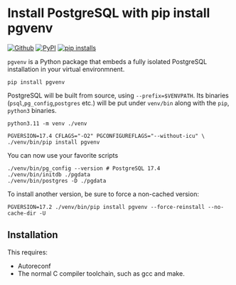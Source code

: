 # Install PostgreSQL with pip install pgvenv

[![Github](https://img.shields.io/static/v1?label=GitHub&message=Repo&logo=GitHub&color=green)](https://github.com/Florents-Tselai/pgvenv)
[![PyPI](https://img.shields.io/pypi/v/pgvenv.svg)](https://pypi.org/project/pgvenv/)
[![pip installs](https://img.shields.io/pypi/dm/pgvenv?label=pip%20installs)](https://pypi.org/project/pgvenv/)

`pgvenv` is a Python package that embeds a fully isolated PostgreSQL installation
in your virtual environmnent.

```shell
pip install pgvenv
```

PostgreSQL will be built from source,
using `--prefix=$VENVPATH`.
Its binaries (`psql`,`pg_config`,`postgres` etc.)
will be put under `venv/bin` along with the `pip`, `python3` binaries.

```shell
python3.11 -m venv ./venv

PGVERSION=17.4 CFLAGS="-O2" PGCONFIGUREFLAGS="--without-icu" \
./venv/bin/pip install pgvenv
```

You can now use your favorite scripts
 
```shell
./venv/bin/pg_config --version # PostgreSQL 17.4
./venv/bin/initdb ./pgdata
./venv/bin/postgres -D ./pgdata
```

To install another version, be sure to force a non-cached version:

```shell
PGVERSION=17.2 ./venv/bin/pip install pgvenv --force-reinstall --no-cache-dir -U
```

## Installation

This requires:

* Autoreconf
* The normal C compiler toolchain, such as gcc and make.
